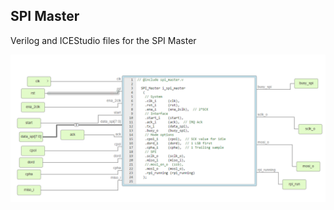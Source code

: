 ## SPI Master

Verilog and ICEStudio files for the SPI Master



![SPI Master ICEStudio Module](SPI_Master.PNG)

